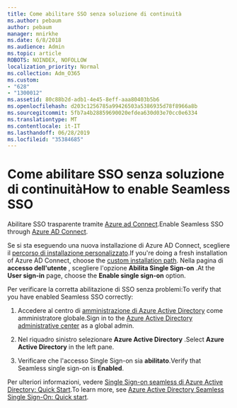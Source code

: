 ```yaml
---
title: Come abilitare SSO senza soluzione di continuità
ms.author: pebaum
author: pebaum
manager: mnirkhe
ms.date: 6/8/2018
ms.audience: Admin
ms.topic: article
ROBOTS: NOINDEX, NOFOLLOW
localization_priority: Normal
ms.collection: Adm_O365
ms.custom:
- "628"
- "1300012"
ms.assetid: 80c88b2d-adb1-4e45-8eff-aaa80403b5b6
ms.openlocfilehash: d203c1256785a99426503a5386935d78f8966a8b
ms.sourcegitcommit: 5fb7a4b28859690020efdea630d03e70cc0e6334
ms.translationtype: MT
ms.contentlocale: it-IT
ms.lasthandoff: 06/28/2019
ms.locfileid: "35384685"
---
```

# <a name="how-to-enable-seamless-sso"></a><span data-ttu-id="95466-102">Come abilitare SSO senza soluzione di continuità</span><span class="sxs-lookup"><span data-stu-id="95466-102">How to enable Seamless SSO</span></span>

<span data-ttu-id="95466-103">Abilitare SSO trasparente tramite [Azure ad Connect](https://docs.microsoft.com/azure/active-directory/connect/active-directory-aadconnect).</span><span class="sxs-lookup"><span data-stu-id="95466-103">Enable Seamless SSO through [Azure AD Connect](https://docs.microsoft.com/azure/active-directory/connect/active-directory-aadconnect).</span></span>
  
<span data-ttu-id="95466-104">Se si sta eseguendo una nuova installazione di Azure AD Connect, scegliere il [percorso di installazione personalizzato](https://docs.microsoft.com/azure/active-directory/connect/active-directory-aadconnect-get-started-custom).</span><span class="sxs-lookup"><span data-stu-id="95466-104">If you're doing a fresh installation of Azure AD Connect, choose the [custom installation path](https://docs.microsoft.com/azure/active-directory/connect/active-directory-aadconnect-get-started-custom).</span></span> <span data-ttu-id="95466-105">Nella pagina di **accesso dell'utente** , scegliere l'opzione **Abilita Single Sign-on** .</span><span class="sxs-lookup"><span data-stu-id="95466-105">At the **User sign-in** page, choose the **Enable single sign-on** option.</span></span>
  
<span data-ttu-id="95466-106">Per verificare la corretta abilitazione di SSO senza problemi:</span><span class="sxs-lookup"><span data-stu-id="95466-106">To verify that you have enabled Seamless SSO correctly:</span></span>
  
1. <span data-ttu-id="95466-107">Accedere al centro di [amministrazione di Azure Active Directory](https://aad.portal.azure.com) come amministratore globale.</span><span class="sxs-lookup"><span data-stu-id="95466-107">Sign in to the [Azure Active Directory administrative center](https://aad.portal.azure.com) as a global admin.</span></span>

2. <span data-ttu-id="95466-108">Nel riquadro sinistro selezionare **Azure Active Directory** .</span><span class="sxs-lookup"><span data-stu-id="95466-108">Select **Azure Active Directory** in the left pane.</span></span>

3. <span data-ttu-id="95466-109">Verificare che l'accesso Single Sign-on sia **abilitato**.</span><span class="sxs-lookup"><span data-stu-id="95466-109">Verify that Seamless single sign-on is **Enabled**.</span></span>

<span data-ttu-id="95466-110">Per ulteriori informazioni, vedere [Single Sign-on seamless di Azure Active Directory: Quick Start](https://docs.microsoft.com/azure/active-directory/connect/active-directory-aadconnect-sso-quick-start).</span><span class="sxs-lookup"><span data-stu-id="95466-110">To learn more, see [Azure Active Directory Seamless Single Sign-On: Quick start](https://docs.microsoft.com/azure/active-directory/connect/active-directory-aadconnect-sso-quick-start).</span></span>
  
